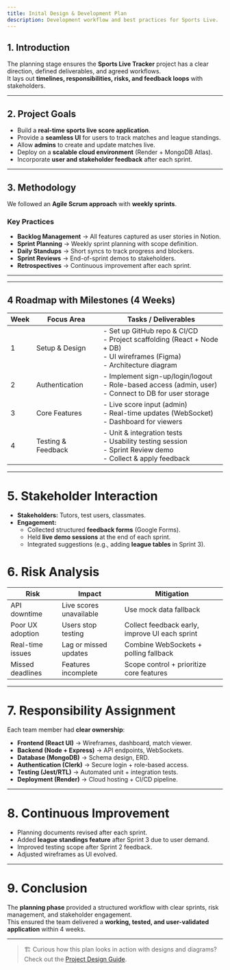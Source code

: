 ```yaml
---
title: Inital Design & Development Plan
description: Development workflow and best practices for Sports Live.
---
```



## 1. Introduction
The planning stage ensures the **Sports Live Tracker** project has a clear direction, defined deliverables, and agreed workflows.  
It lays out **timelines, responsibilities, risks, and feedback loops** with stakeholders.

---

## 2. Project Goals
- Build a **real-time sports live score application**.  
- Provide a **seamless UI** for users to track matches and league standings.  
- Allow **admins** to create and update matches live.  
- Deploy on a **scalable cloud environment** (Render + MongoDB Atlas).  
- Incorporate **user and stakeholder feedback** after each sprint.

---
## 3. Methodology

We followed an **Agile Scrum approach** with **weekly sprints**.  

### Key Practices
- **Backlog Management** → All features captured as user stories in Notion.  
- **Sprint Planning** → Weekly sprint planning with scope definition.  
- **Daily Standups** → Short syncs to track progress and blockers.  
- **Sprint Reviews** → End-of-sprint demos to stakeholders.  
- **Retrospectives** → Continuous improvement after each sprint.  

---
---

## 4  Roadmap with Milestones (4 Weeks)

| Week | Focus Area      | Tasks / Deliverables                                                                 |
|------|-----------------|--------------------------------------------------------------------------------------|
| 1    | Setup & Design  | - Set up GitHub repo & CI/CD <br> - Project scaffolding (React + Node + DB) <br> - UI wireframes (Figma) <br> - Architecture diagram |
| 2    | Authentication  | - Implement sign-up/login/logout <br> - Role-based access (admin, user) <br> - Connect to DB for user storage |
| 3    | Core Features   | - Live score input (admin) <br> - Real-time updates (WebSocket) <br> - Dashboard for viewers |
| 4    | Testing & Feedback | - Unit & integration tests <br> - Usability testing session <br> - Sprint Review demo <br> - Collect & apply feedback |

---

# 5. Stakeholder Interaction
- **Stakeholders:** Tutors, test users, classmates.  
- **Engagement:**  
  - Collected structured **feedback forms** (Google Forms).  
  - Held **live demo sessions** at the end of each sprint.  
  - Integrated suggestions (e.g., adding **league tables** in Sprint 3).  

# 6. Risk Analysis

| Risk | Impact | Mitigation |
|------|--------|------------|
| API downtime | Live scores unavailable | Use mock data fallback |
| Poor UX adoption | Users stop testing | Collect feedback early, improve UI each sprint |
| Real-time issues | Lag or missed updates | Combine WebSockets + polling fallback |
| Missed deadlines | Features incomplete | Scope control + prioritize core features |

---
# 7. Responsibility Assignment

Each team member had **clear ownership**:  

- **Frontend (React UI)** → Wireframes, dashboard, match viewer.  
- **Backend (Node + Express)** → API endpoints, WebSockets.  
- **Database (MongoDB)** → Schema design, ERD.  
- **Authentication (Clerk)** → Secure login + role-based access.  
- **Testing (Jest/RTL)** → Automated unit + integration tests.  
- **Deployment (Render)** → Cloud hosting + CI/CD pipeline.  

---

# 8. Continuous Improvement
- Planning documents revised after each sprint.  
- Added **league standings feature** after Sprint 3 due to user demand.  
- Improved testing scope after Sprint 2 feedback.  
- Adjusted wireframes as UI evolved.  

---

# 9. Conclusion
The **planning phase** provided a structured workflow with clear sprints, risk management, and stakeholder engagement.  
This ensured the team delivered a **working, tested, and user-validated application** within 4 weeks.  


---
> 🏗 Curious how this plan looks in action with designs and diagrams?  
> Check out the [Project Design Guide](/guides/projectdesign).  
